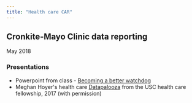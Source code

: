```yaml
---
title: "Health care CAR"
--- 
```


## Cronkite-Mayo Clinic data reporting
May 2018

### Presentations
* Powerpoint from class  - [Becoming a better watchdog](../docs/mayodata.pdf)
* Meghan Hoyer's health care [Datapalooza](../docs/meghan%20hoyer%20-%20USC_Oct_2017_Datapalooza_of_health_data_ideas.pptx)  from the USC health care fellowship, 2017 (with permission)
